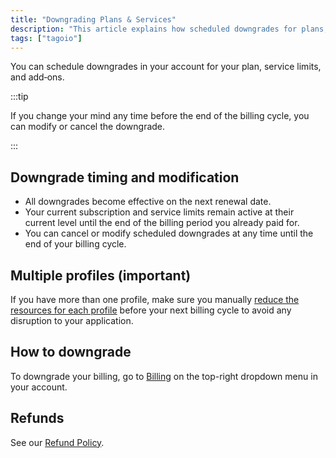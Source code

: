 ```yaml
---
title: "Downgrading Plans & Services"
description: "This article explains how scheduled downgrades for plans, service limits, and add‑ons work in TagoIO, when they take effect, how to modify or cancel them, and precautions for accounts with multiple profiles."
tags: ["tagoio"]
---
```

You can schedule downgrades in your account for your plan, service limits, and add‑ons.

:::tip

If you change your mind any time before the end of the billing cycle, you can modify or cancel the downgrade.

:::

## Downgrade timing and modification
- All downgrades become effective on the next renewal date.
- Your current subscription and service limits remain active at their current level until the end of the billing period you already paid for.
- You can cancel or modify scheduled downgrades at any time until the end of your billing cycle.

## Multiple profiles (important)
If you have more than one profile, make sure you manually [reduce the resources for each profile](/docs/tagoio/my-account/billing/allocating-services-to-profiles) before your next billing cycle to avoid any disruption to your application.

## How to downgrade
To downgrade your billing, go to [Billing](https://admin.tago.io/account/billing) on the top-right dropdown menu in your account.

## Refunds
See our [Refund Policy](/docs/tagoio/my-account/billing/refund-policy).
